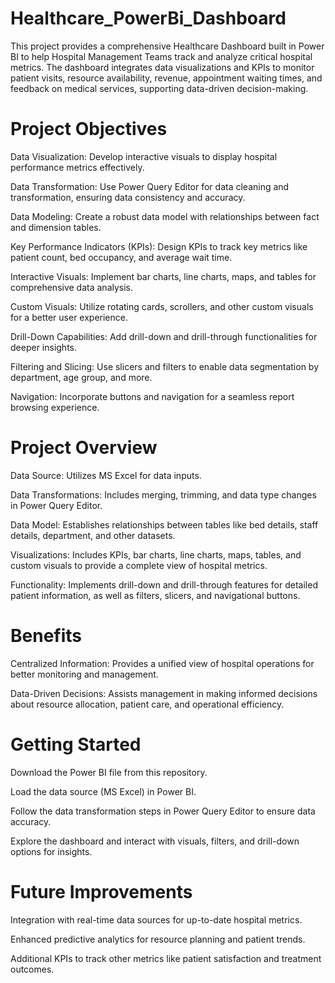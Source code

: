 # Healthcare_PowerBi_Dashboard

This project provides a comprehensive Healthcare Dashboard built in Power BI to help Hospital Management Teams track and analyze critical hospital metrics. The dashboard integrates data visualizations and KPIs to monitor patient visits, resource availability, revenue, appointment waiting times, and feedback on medical services, supporting data-driven decision-making.

# Project Objectives

Data Visualization: Develop interactive visuals to display hospital performance metrics effectively.

Data Transformation: Use Power Query Editor for data cleaning and transformation, ensuring data consistency and accuracy.

Data Modeling: Create a robust data model with relationships between fact and dimension tables.

Key Performance Indicators (KPIs): Design KPIs to track key metrics like patient count, bed occupancy, and average wait time.

Interactive Visuals: Implement bar charts, line charts, maps, and tables for comprehensive data analysis.

Custom Visuals: Utilize rotating cards, scrollers, and other custom visuals for a better user experience.

Drill-Down Capabilities: Add drill-down and drill-through functionalities for deeper insights.

Filtering and Slicing: Use slicers and filters to enable data segmentation by department, age group, and more.

Navigation: Incorporate buttons and navigation for a seamless report browsing experience.

# Project Overview

Data Source: Utilizes MS Excel for data inputs.

Data Transformations: Includes merging, trimming, and data type changes in Power Query Editor.

Data Model: Establishes relationships between tables like bed details, staff details, department, and other datasets.

Visualizations: Includes KPIs, bar charts, line charts, maps, tables, and custom visuals to provide a complete view of hospital metrics.

Functionality: Implements drill-down and drill-through features for detailed patient information, as well as filters, slicers, and navigational buttons.

# Benefits

Centralized Information: Provides a unified view of hospital operations for better monitoring and management.

Data-Driven Decisions: Assists management in making informed decisions about resource allocation, patient care, and operational efficiency.

# Getting Started

Download the Power BI file from this repository.

Load the data source (MS Excel) in Power BI.

Follow the data transformation steps in Power Query Editor to ensure data accuracy.

Explore the dashboard and interact with visuals, filters, and drill-down options for insights.

# Future Improvements

Integration with real-time data sources for up-to-date hospital metrics.

Enhanced predictive analytics for resource planning and patient trends.

Additional KPIs to track other metrics like patient satisfaction and treatment outcomes.
